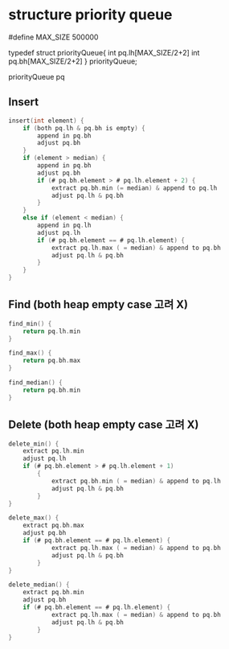# structure priority queue

#define MAX_SIZE 500000

typedef struct priorityQueue{
    int pq.lh[MAX_SIZE/2+2]
    int pq.bh[MAX_SIZE/2+2]
} priorityQueue;

priorityQueue pq

## Insert

```c
insert(int element) { 
    if (both pq.lh & pq.bh is empty) {
        append in pq.bh
        adjust pq.bh
    }
    if (element > median) {
        append in pq.bh
        adjust pq.bh
        if (# pq.bh.element > # pq.lh.element + 2) {
            extract pq.bh.min (= median) & append to pq.lh
            adjust pq.lh & pq.bh
        }
    }
    else if (element < median) {
        append in pq.lh
        adjust pq.lh
        if (# pq.bh.element == # pq.lh.element) {
            extract pq.lh.max ( = median) & append to pq.bh
            adjust pq.lh & pq.bh
        }
    }
}
```

## Find (both heap empty case 고려 X)
```c
find_min() {
    return pq.lh.min
}

find_max() {
    return pq.bh.max
}

find_median() {
    return pq.bh.min
}
```
## Delete (both heap empty case 고려 X)
```c
delete_min() {
    extract pq.lh.min
    adjust pq.lh
    if (# pq.bh.element > # pq.lh.element + 1)
        {
            extract pq.bh.min ( = median) & append to pq.lh
            adjust pq.lh & pq.bh
        }
}

delete_max() {
    extract pq.bh.max
    adjust pq.bh
    if (# pq.bh.element == # pq.lh.element) {
            extract pq.lh.max ( = median) & append to pq.bh
            adjust pq.lh & pq.bh
        }
}

delete_median() {
    extract pq.bh.min
    adjust pq.bh
    if (# pq.bh.element == # pq.lh.element) {
            extract pq.lh.max ( = median) & append to pq.bh
            adjust pq.lh & pq.bh
        }
}
```

